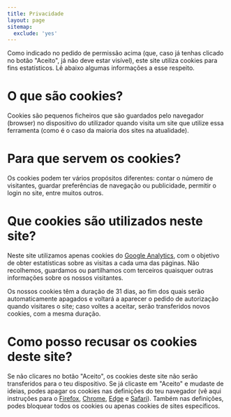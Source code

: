 ```yaml
---
title: Privacidade
layout: page
sitemap:
  exclude: 'yes'
---
```


Como indicado no pedido de permissão acima (que, caso já tenhas clicado no botão "Aceito", já não deve estar visível), este site utiliza cookies para fins estatísticos. Lê abaixo algumas informações a esse respeito.

# O que são cookies?

Cookies são pequenos ficheiros que são guardados pelo navegador (browser) no dispositivo do utilizador quando visita um site que utilize essa ferramenta (como é o caso da maioria dos sites na atualidade).

# Para que servem os cookies?

Os cookies podem ter vários propósitos diferentes: contar o número de visitantes, guardar preferências de navegação ou publicidade, permitir o login no site, entre muitos outros.

# Que cookies são utilizados neste site?

Neste site utilizamos apenas cookies do [Google Analytics](https://developers.google.com/analytics/devguides/collection/analyticsjs/cookie-usage), com o objetivo de obter estatísticas sobre as visitas a cada uma das páginas. Não recolhemos, guardamos ou partilhamos com terceiros quaisquer outras informações sobre os nossos visitantes.

Os nossos cookies têm a duração de 31 dias, ao fim dos quais serão automaticamente apagados e voltará a aparecer o pedido de autorização quando visitares o site; caso voltes a aceitar, serão transferidos novos cookies, com a mesma duração.

# Como posso recusar os cookies deste site?

Se não clicares no botão "Aceito", os cookies deste site não serão transferidos para o teu dispositivo. Se já clicaste em "Aceito" e mudaste de ideias, podes apagar os cookies nas definições do teu navegador (vê aqui instruções para o [Firefox](https://support.mozilla.org/pt-PT/kb/limpar-cookies-e-dados-de-site-no-firefox), [Chrome](https://support.google.com/accounts/answer/32050?co=GENIE.Platform%3DDesktop&hl=pt-BR), [Edge](https://support.microsoft.com/pt-pt/microsoft-edge/eliminar-cookies-no-microsoft-edge-63947406-40ac-c3b8-57b9-2a946a29ae09) e [Safari](https://support.apple.com/pt-pt/HT201265)). Também nas definições, podes bloquear todos os cookies ou apenas cookies de sites específicos.
